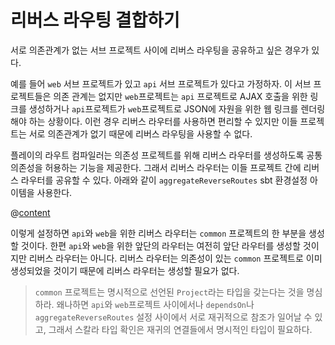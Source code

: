 # 리버스 라우팅 결합하기

서로 의존관계가 없는 서브 프로젝트 사이에 리버스 라우팅을 공유하고 싶은 경우가 있다.

예를 들어 `web` 서브 프로젝트가 있고 `api` 서브 프로젝트가 있다고 가정하자. 이 서브 프로젝트들은 의존 관계는 없지만 `web`프로젝트는 `api` 프로젝트로 AJAX 호출을 위한 링크를 생성하거나 `api`프로젝트가 `web`프로젝트로 JSON에 자원을 위한 웹 링크를 렌더링 해야 하는 상황이다. 이런 경우 리버스 라우터를 사용하면 편리할 수 있지만 이들 프로젝트는 서로 의존관계가 없기 때문에 리버스 라우팅을 사용할 수 없다.

플레이의 라우트 컴파일러는 의존성 프로젝트를 위해 리버스 라우터를 생성하도록 공통 의존성을 허용하는 기능을 제공한다. 그래서 리버스 라우터는 이들 프로젝트 간에 리버스 라우터를 공유할 수 있다. 아래와 같이 `aggregateReverseRoutes` sbt 환경설정 아이템을 사용한다. 

@[content](code/aggregate.sbt)

이렇게 설정하면 `api`와 `web`을 위한 리버스 라우터는 `common` 프로젝트의 한 부분을 생성할 것이다. 한편 `api`와 `web`을 위한 앞단의 라우터는 여전히 앞단 라우터를 생성할 것이지만 리버스 라우터는 아니다. 리버스 라우터는 의존성이 있는 `common` 프로젝트로 이미 생성되었을 것이기 때문에 리버스 라우터는 생성할 필요가 없다.

> `common` 프로젝트는 명시적으로 선언된 `Project`라는 타입을 갖는다는 것을 명심하라. 왜나하면 `api`와 `web`프로젝트 사이에서나 `dependsOn`나 `aggregateReverseRoutes` 설정 사이에서 서로 재귀적으로 참조가 일어날 수 있고, 그래서 스칼라 타입 확인은 재귀의 연결들에서 명시적인 타입이 필요하다.